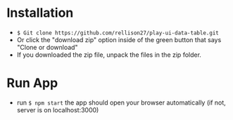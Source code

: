 # Installation
- `$ Git clone https://github.com/rellison27/play-ui-data-table.git`
- Or click the "download zip" option inside of the green button that says "Clone or download"
- If you downloaded the zip file, unpack the files in the zip folder.

# Run App
- run `$ npm start` the app should open your browser automatically (if not, server is on localhost:3000)
